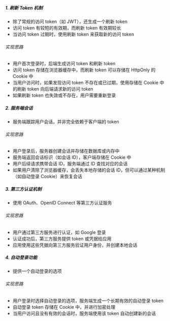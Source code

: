 ##### 1. 刷新 Token 机制

- 除了常规的访问 token（如 JWT），还生成一个刷新 token
- 访问 token 有较短的有效期，而刷新 token 有效期较长
- 当访问 token 过期时，使用刷新 token 来获取新的访问 token

###### 实现思路

- 用户首次登录时，后端生成访问 token 和刷新 token
- 访问 token 存储在浏览器缓存中，而刷新 token 可以存储在 HttpOnly 的 Cookie 中
- 当用户访问时，如果发现访问 token 不存在或已过期，使用存储在 Cookie 中的刷新 token 向后端请求新的访问 token
- 如果刷新 token 也失效或不存在，用户需要重新登录

##### 2. 服务端会话

- 服务端跟踪用户会话，并非完全依赖于客户端的 token

###### 实现思路

- 用户登录后，服务器创建会话并存储在数据库或内存中
- 服务端返回会话标识（如会话 ID），客户端存储在 Cookie 中
- 用户后续请求携带会话 ID，服务端通过 ID 查找对应的会话
- 如果用户清除了浏览器缓存，会丢失本地存储的会话 ID，但可以通过某种机制（如自动登录 Cookie）来恢复会话

##### 3. 第三方认证机制

- 使用 OAuth、OpenID Connect 等第三方认证服务

###### 实现思路

- 用户通过第三方服务进行认证，如 Google 登录
- 认证成功后，第三方服务提供 token 或凭据给应用
- 应用使用这些凭据向第三方服务验证用户身份，并创建本地会话

##### 4. 自动登录功能

- 提供一个自动登录的选项

###### 实现思路

- 用户登录时选择自动登录的选项，服务端生成一个长期有效的自动登录 token
- 自动登录 token 存储在 Cookie 中，并进行加密处理
- 当用户访问且没有有效的会话时，服务端使用该 token 自动创建新的会话


